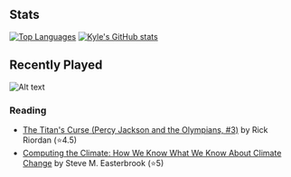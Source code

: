 ## Stats

[![Top Languages](https://github-readme-stats.vercel.app/api/top-langs/?username=k20shores&layout=compact)]([https://github.com/k20shores/github-readme-stats](https://github-readme-stats.vercel.app/api/top-langs/?username=k20shores&layout=compact))
[![Kyle's GitHub stats](https://github-readme-stats.vercel.app/api?username=k20shores)]([https://github.com/k20shores/github-readme-stats](https://github-readme-stats.vercel.app/api?username=k20shores))

## Recently Played
![Alt text](https://spotify-recently-played-readme.vercel.app/api?user=12144745061)

### Reading
<!-- GOODREADS-LIST:START -->
- [The Titan's Curse (Percy Jackson and the Olympians, #3)](https://www.goodreads.com/review/show/6710677421?utm_medium=api&utm_source=rss) by Rick Riordan (⭐️4.5)
- [Computing the Climate: How We Know What We Know About Climate Change](https://www.goodreads.com/review/show/6430473002?utm_medium=api&utm_source=rss) by Steve M. Easterbrook (⭐️5)
<!-- GOODREADS-LIST:END -->

